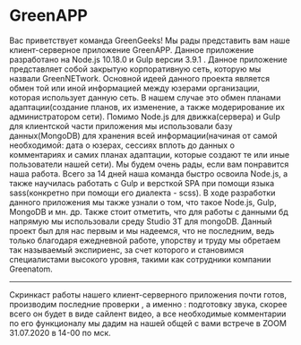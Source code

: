 # GreenAPP

Вас приветствует команда GreenGeeks! Мы рады представить вам наше клиент-серверное приложение GreenAPP. Данное приложение разработано на Node.js 10.18.0 и Gulp версии 3.9.1 . Данное приложение представляет собой закрытую корпоративную сеть, которую мы назвали GreenNETwork. Основной идеей данного проекта является обмен той или иной информацией между юзерами организации, которая использует данную сеть. В нашем случае это обмен планами адаптации(создание планов, их изменение, а также модерирование их администратором сети). Помимо Node.js для движка(сервера) и Gulp для клиентской части приложения мы использовали базу данных(MongoDB) для хранения всей информации(начиная от самой необходимой: дата о юзерах, сессиях вплоть до данных о комментариях и самих планах адаптации, которые создают те или иные пользователи нашей сети). Мы будем очень рады, если вам понравится наша работа. Всего за 14 дней наша команда быстро освоила Node.js, а также научилась работать с Gulp и версткой SPA при помощи языка sass(конкретно при помощи его диалекта - scss). В ходе разработки данного приложения мы также узнали о том, что такое Node.js, Gulp, MongoDB и мн. др. Также стоит отметить, что для работы с данными бд напрямую мы использовали среду Studio 3T для mongoDB. Данный проект был для нас первым и мы надеемся, что не последним, ведь только благодаря ежедневной работе, упорству и труду мы обретаем так называемый экспириенс, за счет которого и становимся специалистами высокого уровня, такими как сотрудники компании Greenatom. 


-----------------------------------------------------------------------------------------------------------------------------------------------------------------------------------
Скринкаст работы нашего клиент-серверного приложения почти готов, производим последние проверки , а именно : подготовку звука, скорее всего он будет в виде сайлент видео, а все необходимые комментарии по его функционалу мы дадим на нашей общей с вами встрече в ZOOM 31.07.2020 в 14-00 по мск. 
